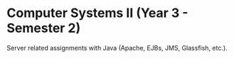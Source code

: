 # Computer Systems II (Year 3 - Semester 2)

Server related assignments with Java (Apache, EJBs, JMS, Glassfish, etc.).